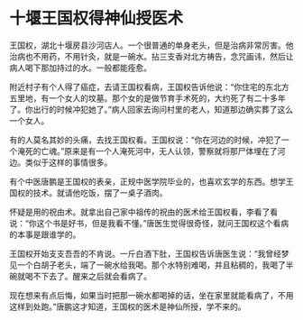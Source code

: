 # 十堰王国权得神仙授医术

王国权，湖北十堰房县沙河店人。一个很普通的单身老头，但是治病非常厉害。他治病也不用药，不用针灸，就是一碗水。拈三支香对北方祷告，念咒画讳，然后让病人喝下那加持过的水。一般都能痊愈。

附近村子有个人得了癌症，去请王国权看病，王国权告诉他说：“你住宅的东北方五里地，有一个女人的坟墓。那个女的是做节育手术死的，大约死了有二十多年了。你出行的时候冲犯她了。”病人回家去询问村里的老人，知道那边确实葬了这么一个女人。

有的人莫名其妙的头痛，去找王国权看。王国权说：“你在河边的时候，冲犯了一个淹死的亡魂。”原来是有一个人淹死河中，无人认领，警察就将那尸体埋在了河边。类似于这样的事情很多。

有个中医唐鹏是王国权的表亲，正规中医学院毕业的，也喜欢玄学的东西。想学王国权的技术。就请他吃饭，摆了一桌子酒肉。

怀疑是用的祝由术。就拿出自己家中祖传的祝由的医术给王国权看，李看了看说：“你这个书是好书，但是我看不懂。”唐医生觉得很奇怪，就问王国权这个看病的本事是跟谁学的。

王国权开始支支吾吾的不肯说。一斤白酒下肚，王国权告诉唐医生说：“我曾经梦见一个白胡子老头，端了一碗水给我喝。那个水特别难喝，并且粘稠的，我喝了半碗就喝不下去了。醒来之后就会看病了。

现在想来有点后悔，如果当时把那一碗水都喝掉的话，坐在家里就能看病了，不用这样到处跑。”唐鹏这才知道，王国权的医术是神仙所授，学不来的。
